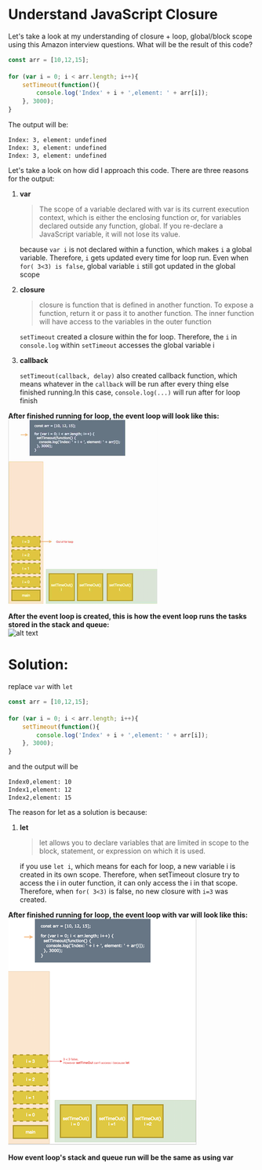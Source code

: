 # Understand JavaScript Closure

Let's take a look at my understanding of closure + loop, global/block scope using this Amazon interview questions. What will be the result of this code?

```javascript
const arr = [10,12,15];

for (var i = 0; i < arr.length; i++){
	setTimeout(function(){
		console.log('Index' + i + ',element: ' + arr[i]);
	}, 3000);
}
```

The output will be:

```
Index: 3, element: undefined
Index: 3, element: undefined
Index: 3, element: undefined
```

Let's take a look on how did I approach this code. There are three reasons for the output:

1. **var**<br />
	 >The scope of a variable declared with var is its current execution context, which is either the enclosing function or, for variables declared outside any function, global. If you re-declare a JavaScript variable, it will not lose its value.

	 because `var i` is not declared within a function, which makes `i` a global variable. Therefore, `i` gets updated every time for loop run. Even when `for( 3<3) is false`, global variable `i` still got updated in the global scope

2. **closure**<br />
	>closure is function that is defined in another function. To expose a function, return it or pass it to another function. The inner function will have access to the variables in the outer function

	`setTimeout` created a closure within the for loop. Therefore, the `i` in `console.log` within `setTimeout` accesses the global variable i

3. **callback**<br />

	`setTimeout(callback, delay)` also created callback function, which means whatever in the `callback` will be run after every thing else finished running.In this case, `console.log(...)` will run after for loop finish



**After finished running for loop, the event loop will look like this:**
<br />
![alt text](https://github.com/aiyxudev/JavaScript-Closure/blob/master/vareventloop.png)

**After the event loop is created, this is how the event loop runs the tasks stored in the stack and queue:**
<br />
![alt text](https://github.com/aiyxudev/JavaScript-Closure/blob/master/var.gif)


# Solution:
replace `var` with `let`

```javascript
const arr = [10,12,15];

for (var i = 0; i < arr.length; i++){
	setTimeout(function(){
		console.log('Index' + i + ',element: ' + arr[i]);
	}, 3000);
}
```

and the output will be

```
Index0,element: 10
Index1,element: 12
Index2,element: 15
```

The reason for let as a solution is because:

1.  **let**<br />
	>let allows you to declare variables that are limited in scope to the block, statement, or expression on which it is used.

	if you use `let i`, which means for each for loop, a new variable i is created in its own scope. Therefore, when setTimeout closure try to access the i in outer function, it can only access the i in that scope. Therefore, when `for( 3<3)` is false, no new closure with `i=3` was created.


**After finished running for loop, the event loop with var will look like this:**
<br />
![alt text](https://github.com/aiyxudev/JavaScript-Closure/blob/master/letevent.png)

**How event loop's stack and queue run will be the same as using var**
